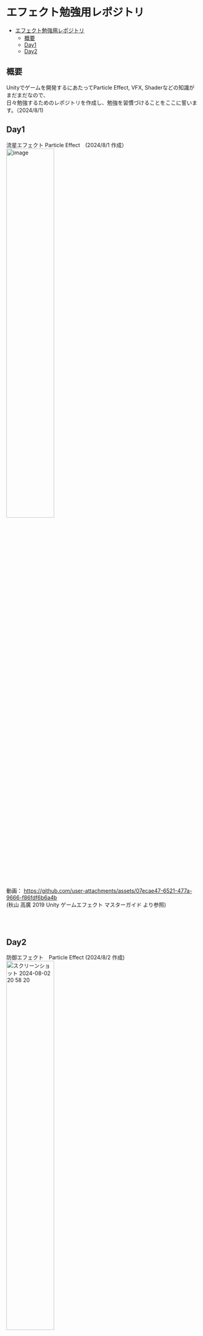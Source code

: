 # エフェクト勉強用レポジトリ

- [エフェクト勉強用レポジトリ](#エフェクト勉強用レポジトリ)
  - [概要](#概要)
  - [Day1](#day1)
  - [Day2](#day2)

## 概要
Unityでゲームを開発するにあたってParticle Effect, VFX, Shaderなどの知識がまだまだなので、<br>
日々勉強するためのレポジトリを作成し、勉強を習慣づけることをここに誓います。（2024/8/1)

## Day1
流星エフェクト Particle Effect　(2024/8/1 作成） <br>
<img width="50%" alt="image" src="https://github.com/user-attachments/assets/d43acb4f-ac53-4cf8-9d0b-46236c81079a"> <br>
動画： https://github.com/user-attachments/assets/07ecae47-6521-477a-9666-f86fdf6b6a4b <br>
(秋山 高廣 2019 Unity ゲームエフェクト マスターガイド より参照)

<br>
<br>

## Day2
防御エフェクト　Particle Effect (2024/8/2 作成) <br>
<img width="50%" alt="スクリーンショット 2024-08-02 20 58 20" src="https://github.com/user-attachments/assets/cd76ac17-db57-414a-9206-d53cf93a5765"> <br>
動画: https://github.com/user-attachments/assets/6e94c07e-f9cf-4ca0-a5aa-bb09b3e63bb0 <br>
(秋山 高廣 2019 Unity ゲームエフェクト マスターガイド より参照)
